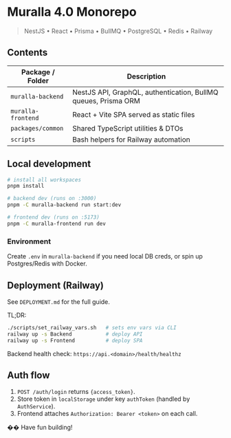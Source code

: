# Muralla 4.0 Monorepo

> NestJS • React • Prisma • BullMQ • PostgreSQL • Redis • Railway

## Contents

| Package / Folder | Description |
|------------------|-------------|
| `muralla-backend` | NestJS API, GraphQL, authentication, BullMQ queues, Prisma ORM |
| `muralla-frontend` | React + Vite SPA served as static files |
| `packages/common` | Shared TypeScript utilities & DTOs |
| `scripts` | Bash helpers for Railway automation |

## Local development

```bash
# install all workspaces
pnpm install

# backend dev (runs on :3000)
pnpm -C muralla-backend run start:dev

# frontend dev (runs on :5173)
pnpm -C muralla-frontend run dev
```

### Environment
Create `.env` in `muralla-backend` if you need local DB creds, or spin up Postgres/Redis with Docker.

## Deployment (Railway)
See `DEPLOYMENT.md` for the full guide.

TL;DR:
```bash
./scripts/set_railway_vars.sh   # sets env vars via CLI
railway up -s Backend           # deploy API
railway up -s Frontend          # deploy SPA
```

Backend health check: `https://api.<domain>/health/healthz`

## Auth flow
1. `POST /auth/login` returns `{access_token}`.  
2. Store token in `localStorage` under key `authToken` (handled by `AuthService`).  
3. Frontend attaches `Authorization: Bearer <token>` on each call.

�� Have fun building! 